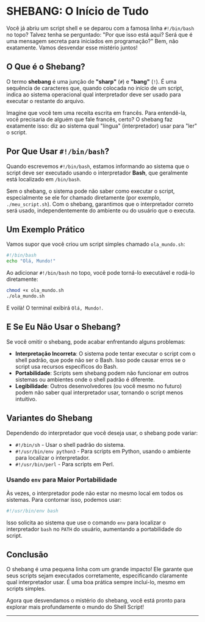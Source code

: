 # SHEBANG: O Início de Tudo

Você já abriu um script shell e se deparou com a famosa linha `#!/bin/bash` no topo? Talvez tenha se perguntado: "Por que isso está aqui? Será que é uma mensagem secreta para iniciados em programação?" Bem, não exatamente. Vamos desvendar esse mistério juntos!

## O Que é o Shebang?

O termo **shebang** é uma junção de **"sharp"** (`#`) e **"bang"** (`!`). É uma sequência de caracteres que, quando colocada no início de um script, indica ao sistema operacional qual interpretador deve ser usado para executar o restante do arquivo.

Imagine que você tem uma receita escrita em francês. Para entendê-la, você precisaria de alguém que fale francês, certo? O shebang faz exatamente isso: diz ao sistema qual "língua" (interpretador) usar para "ler" o script.

## Por Que Usar `#!/bin/bash`?

Quando escrevemos `#!/bin/bash`, estamos informando ao sistema que o script deve ser executado usando o interpretador **Bash**, que geralmente está localizado em `/bin/bash`.

Sem o shebang, o sistema pode não saber como executar o script, especialmente se ele for chamado diretamente (por exemplo, `./meu_script.sh`). Com o shebang, garantimos que o interpretador correto será usado, independentemente do ambiente ou do usuário que o executa.

## Um Exemplo Prático

Vamos supor que você criou um script simples chamado `ola_mundo.sh`:

```bash
#!/bin/bash
echo "Olá, Mundo!"
```

Ao adicionar `#!/bin/bash` no topo, você pode torná-lo executável e rodá-lo diretamente:

```bash
chmod +x ola_mundo.sh
./ola_mundo.sh
```

E voilà! O terminal exibirá `Olá, Mundo!`.

## E Se Eu Não Usar o Shebang?

Se você omitir o shebang, pode acabar enfrentando alguns problemas:

- **Interpretação Incorreta**: O sistema pode tentar executar o script com o shell padrão, que pode não ser o Bash. Isso pode causar erros se o script usa recursos específicos do Bash.
- **Portabilidade**: Scripts sem shebang podem não funcionar em outros sistemas ou ambientes onde o shell padrão é diferente.
- **Legibilidade**: Outros desenvolvedores (ou você mesmo no futuro) podem não saber qual interpretador usar, tornando o script menos intuitivo.

## Variantes do Shebang

Dependendo do interpretador que você deseja usar, o shebang pode variar:

- `#!/bin/sh` - Usar o shell padrão do sistema.
- `#!/usr/bin/env python3` - Para scripts em Python, usando o ambiente para localizar o interpretador.
- `#!/usr/bin/perl` - Para scripts em Perl.

### Usando `env` para Maior Portabilidade

Às vezes, o interpretador pode não estar no mesmo local em todos os sistemas. Para contornar isso, podemos usar:

```bash
#!/usr/bin/env bash
```

Isso solicita ao sistema que use o comando `env` para localizar o interpretador `bash` no `PATH` do usuário, aumentando a portabilidade do script.

## Conclusão

O shebang é uma pequena linha com um grande impacto! Ele garante que seus scripts sejam executados corretamente, especificando claramente qual interpretador usar. É uma boa prática sempre incluí-lo, mesmo em scripts simples.

Agora que desvendamos o mistério do shebang, você está pronto para explorar mais profundamente o mundo do Shell Script!

---

